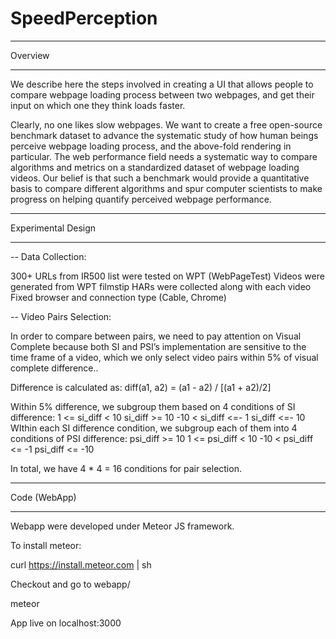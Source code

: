 # SpeedPerception

********************
Overview
********************
We describe here the steps involved in creating a UI that allows people to compare webpage loading process between two webpages, and get their input on which one they think loads faster. 

Clearly, no one likes slow webpages. We want to create a free open-source benchmark dataset to advance the systematic study of how human beings perceive webpage loading process, and the above-fold rendering in particular. The web performance field needs a systematic way to compare algorithms and metrics on a standardized dataset of webpage loading videos. Our belief is that such a benchmark would provide a quantitative basis to compare different algorithms and spur computer scientists to make progress on helping quantify perceived webpage performance.

********************
Experimental Design
********************

-- Data Collection:

300+ URLs from IR500 list were tested on WPT (WebPageTest)
Videos were generated from WPT filmstip 
HARs were collected along with each video 
Fixed browser and connection type (Cable, Chrome)

-- Video Pairs Selection:

In order to compare between pairs, we need to pay attention on Visual Complete because both SI and PSI’s implementation are sensitive to the time frame of a video, which we only select video pairs within 5% of visual complete difference.. 

Difference is calculated as:
diff(a1, a2) = (a1 - a2) / [(a1 + a2)/2]

Within 5% difference, we subgroup them based on 4 conditions of SI difference:
1 <= si_diff < 10
si_diff >= 10
-10 < si_diff <=- 1
si_diff <=- 10
WIthin each SI difference condition, we subgroup each of them into 4 conditions of PSI difference:
psi_diff >= 10
1 <= psi_diff < 10
-10 < psi_diff <= -1
psi_diff <= -10

In total, we have 4 * 4 = 16 conditions for pair selection.

********************
Code (WebApp)
**************

Webapp were developed under Meteor JS framework. 

To install meteor:

curl https://install.meteor.com | sh

Checkout and go to webapp/

meteor

App live on localhost:3000

